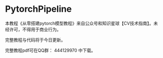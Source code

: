 # PytorchPipeline

本教程《从零搭建pytorch模型教程》来自公众号和知识星球【CV技术指南】。未经许可，不得用于商业行为。

完整教程与代码将于今日更新。

完整教程pdf可在QQ群： 444129970  中下载。
